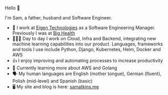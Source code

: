 Hello 👋

I'm Sam, a father, husband and Software Engineer.

* 🏢  I work at [Eigen Technologies](https://www.eigentech.com/) as a Software Engineering Manager. Previously I was at [Big Health](https://www.bighealth.com)
* 👨🏻‍💻  Day to day I work on Cloud, Infra and Backend, integrating new machine learning capabilities into our product. Languages, frameworks and tools I use include Python, Django, Kubernetes, Helm, Docker and AWS
* 👍  I enjoy improving and automating processes to increase productivity
* 🌱  Currently learning more about AWS and Golang
* 🗣  My human languages are English (mother tongue), German (fluent), Polish (mid-level) and Spanish (basic)
* 🖥️  My site and blog is here: [samatkins.me](https://samatkins.me/)
